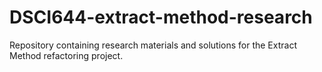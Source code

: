 # DSCI644-extract-method-research
Repository containing research materials and solutions for the Extract Method refactoring project.
